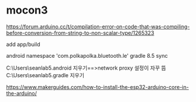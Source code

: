 

# mocon3
https://forum.arduino.cc/t/compilation-error-on-code-that-was-compiling-before-conversion-from-string-to-non-scalar-type/1265323

add app/build

android
namespace 'com.polkapolka.bluetooth.le'
gradle 8.5 sync

C:\Users\seanlab5\.android 지우기==>network proxy 설정이 자꾸 뜸
C:\Users\seanlab5\.gradle 지우기



https://www.makerguides.com/how-to-install-the-esp32-arduino-core-in-the-arduino/